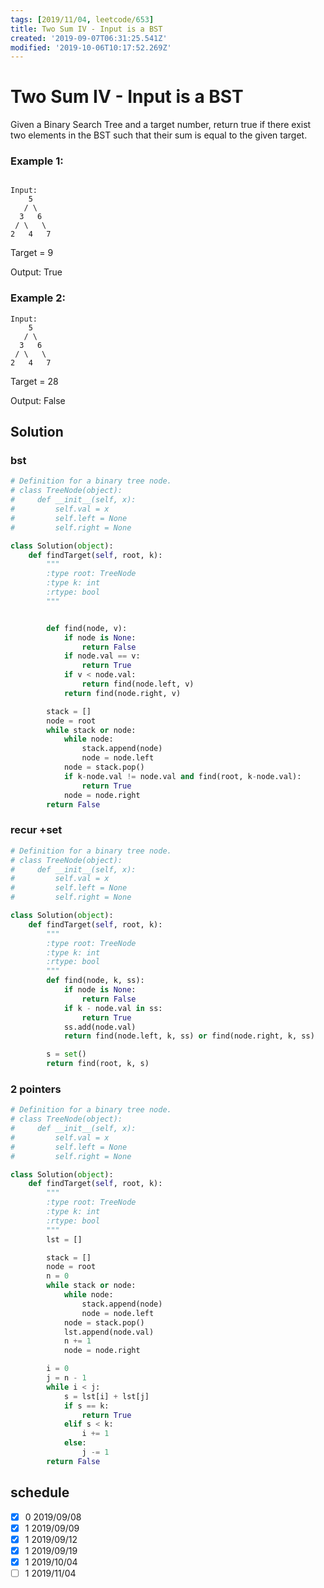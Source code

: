 ```yaml
---
tags: [2019/11/04, leetcode/653]
title: Two Sum IV - Input is a BST
created: '2019-09-07T06:31:25.541Z'
modified: '2019-10-06T10:17:52.269Z'
---
```


# Two Sum IV - Input is a BST

Given a Binary Search Tree and a target number, return true if there exist two elements in the BST such that their sum is equal to the given target.

### Example 1:

```

Input:
    5
   / \
  3   6
 / \   \
2   4   7
```

Target = 9

Output: True


### Example 2:

```
Input:
    5
   / \
  3   6
 / \   \
2   4   7
```

Target = 28

Output: False

## Solution

### bst

```python
# Definition for a binary tree node.
# class TreeNode(object):
#     def __init__(self, x):
#         self.val = x
#         self.left = None
#         self.right = None

class Solution(object):
    def findTarget(self, root, k):
        """
        :type root: TreeNode
        :type k: int
        :rtype: bool
        """


        def find(node, v):
            if node is None:
                return False
            if node.val == v:
                return True
            if v < node.val:
                return find(node.left, v)
            return find(node.right, v)

        stack = []
        node = root
        while stack or node:
            while node:
                stack.append(node)
                node = node.left
            node = stack.pop()
            if k-node.val != node.val and find(root, k-node.val):
                return True
            node = node.right
        return False
```

### recur +set

```python
# Definition for a binary tree node.
# class TreeNode(object):
#     def __init__(self, x):
#         self.val = x
#         self.left = None
#         self.right = None

class Solution(object):
    def findTarget(self, root, k):
        """
        :type root: TreeNode
        :type k: int
        :rtype: bool
        """
        def find(node, k, ss):
            if node is None:
                return False
            if k - node.val in ss:
                return True
            ss.add(node.val)
            return find(node.left, k, ss) or find(node.right, k, ss)

        s = set()
        return find(root, k, s)
```

### 2 pointers

```python
# Definition for a binary tree node.
# class TreeNode(object):
#     def __init__(self, x):
#         self.val = x
#         self.left = None
#         self.right = None

class Solution(object):
    def findTarget(self, root, k):
        """
        :type root: TreeNode
        :type k: int
        :rtype: bool
        """
        lst = []

        stack = []
        node = root
        n = 0
        while stack or node:
            while node:
                stack.append(node)
                node = node.left
            node = stack.pop()
            lst.append(node.val)
            n += 1
            node = node.right

        i = 0
        j = n - 1
        while i < j:
            s = lst[i] + lst[j]
            if s == k:
                return True
            elif s < k:
                i += 1
            else:
                j -= 1
        return False
```

## schedule

* [x] 0 2019/09/08
* [x] 1 2019/09/09
* [x] 1 2019/09/12
* [x] 1 2019/09/19
* [x] 1 2019/10/04
* [ ] 1 2019/11/04
